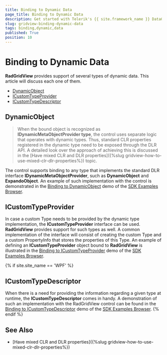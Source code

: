 ```yaml
---
title: Binding to Dynamic Data
page_title: Binding to Dynamic Data
description: Get started with Telerik's {{ site.framework_name }} DataGrid and learn how to bind the control to different types of dynamic data.
slug: gridview-binding-dynamic-data
tags: binding,dynamic,data
published: True
position: 10
---
```


# Binding to Dynamic Data

__RadGridView__ provides support of several types of dynamic data. This article will discuss each one of them.

* [DynamicObject](#dynamicobject)
* [ICustomTypeProvider](#icustomtypeprovider)
* [ICustomTypeDescriptor](#icustomtypedescriptor)

## DynamicObject

>When the bound object is recognized as __IDynamicMetaObjectProvider type__, the control uses separate logic that operates with dynamic types. Thus, standard CLR properties registered in the dynamic type need to be exposed through the DLR API. A detailed look over the approach of achieving this is discussed in the [Have mixed CLR and DLR properties]({%slug gridview-how-to-use-mixed-clr-dlr-properties%}) topic.

The control supports binding to any type that implements the standard DLR interface  __IDynamicMetaObjectProvider__, such as __DynamicObject__ and __ExpandoObject__. An example of such implementation with the control is demonstrated in the [Binding to DynamicObject](https://github.com/telerik/xaml-sdk/tree/master/GridView/BindingToDynamicObject) demo of the [SDK Examples Browser](https://demos.telerik.com/xaml-sdkbrowser/).

## ICustomTypeProvider

In case a custom Type needs to be provided by the dynamic type implementation, the __ICustomTypeProvider__ interface can be used. __RadGridView__ provides support for such types as well. A common implementation of the interface will consist of creating the custom Type and a custom PropertyInfo that stores the properties of this Type. An example of defining an __ICustomTypeProvider__ object bound to __RadGridView__ is illustrated in the [Binding to ICustomTypeProvider](https://github.com/telerik/xaml-sdk/tree/master/GridView/BindingToICustomTypeProvider) demo of the [SDK Examples Browser](https://demos.telerik.com/xaml-sdkbrowser/).

{% if site.site_name == 'WPF' %}
## ICustomTypeDescriptor

When there is a need for providing the information regarding a given type at runtime, the __ICustomTypeDescriptor__ comes in handy. A demonstration of such an implementation with the RadGridView control can be found in the [Binding to ICustomTypeDescriptor](https://github.com/telerik/xaml-sdk/tree/master/GridView/BindingToICustomTypeDescriptor) demo of the [SDK Examples Browser](https://demos.telerik.com/xaml-sdkbrowser/).
{% endif %}

## See Also

* [Have mixed CLR and DLR properties]({%slug gridview-how-to-use-mixed-clr-dlr-properties%})
